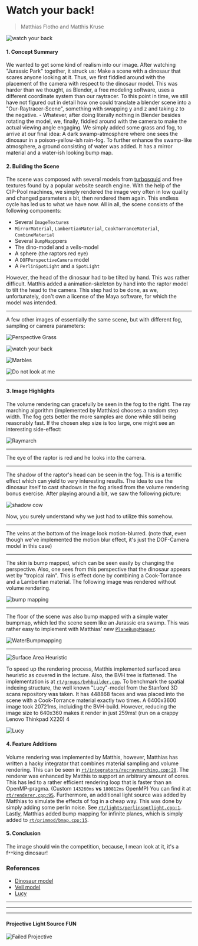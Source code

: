 # Watch your back!

> Matthias Flotho and Matthis Kruse

![watch your back](final.png)

#### 1. Concept Summary

We wanted to get some kind of realism into our image. After watching "Jurassic Park" together, it struck us: Make a scene with a dinosaur that scares anyone looking at it. Thus, we first fiddled around with the placement of the camera with respect to the dinosaur model. This was harder than we thought, as Blender, a free modeling software, uses a different coordinate system than our raytracer. To this point in time, we still have not figured out in detail how one could translate a blender scene into a "Our-Raytracer-Scene", something with swapping y and z and taking z to the negative. - Whatever, after doing literally nothing in Blender besides rotating the model, we, finally, fiddled around with the camera to make the actual viewing angle engaging. We simply added some grass and fog, to arrive at our final idea: A dark swamp-atmosphere where one sees the dinosaur in a poison-yellow-ish rain-fog. To further enhance the swamp-like atmosphere, a ground consisting of water was added. It has a mirror material and a water-ish looking bump map.

#### 2. Building the Scene

The scene was composed with several models from [turbosquid](https://www.turbosquid.com) and free textures found by a popular website search engine. With the help of the CIP-Pool machines, we simply rendered the image very often in low quality and changed parameters a bit, then rendered them again. This endless cycle has led us to what we have now.
All in all, the scene consists of the following components:

- Several `ImageTexture`s
- `MirrorMaterial`, `LambertianMaterial`, `CookTorranceMaterial`, `CombineMaterial`
- Several `BumpMap`ppers
- The dino-model and a veils-model
- A sphere (the raptors red eye)
- A `DOFPerspectiveCamera` model
- A `PerlinSpotLight` and a `SpotLight`

However, the head of the dinosaur had to be tilted by hand. This was rather difficult. Matthis added a animation-skeleton by hand into the raptor model to tilt the head to the camera. This step had to be done, as we, unfortunately, don't own a license of the Maya software, for which the model was intended.

----

A few other images of essentially the same scene, but with different fog, sampling or camera parameters:

![Perspective Grass](perspective_grass.jpg)

![watch your back](final169.png)

![Marbles](marbles.jpg)

![Do not look at me](dontlookatme.jpg)



----

#### 3. Image Highlights

The volume rendering can gracefully be seen in the fog to the right. The ray marching algorithm (implemented by Matthias) chooses a random step width. The fog gets better the more samples are done while still being reasonably fast. If the chosen step size is too large, one might see an interesting side-effect:


![Raymarch](bigstepsize.jpg)

----

The eye of the raptor is red and he looks into the camera.

----

The shadow of the raptor's head can be seen in the fog. This is a terrific effect which can yield to very interesting results. The idea to use the dinosaur itself to cast shadows in the fog arised from the volume rendering bonus exercise. After playing around a bit, we saw the following picture:


![shadow cow](shadow_cow.jpg)

Now, you surely understand why we just had to utilize this somehow.

-----

The veins at the bottom of the image look motion-blurred. (note that, even though we've implemented the motion blur effect, it's just the DOF-Camera model in this case)

------

The skin is bump mapped, which can be seen easily by changing the perspective. Also, one sees from this perspective that the dinosaur appears wet by "tropical rain". This is effect done by combining a Cook-Torrance and a Lambertian material. The following image was rendered without volume rendering.

![bump mapping](bumpmapping_showcase.png)

----

The floor of the scene was also bump mapped with a simple water bumpmap, which led the scene seem like an Jurassic era swamp. This was rather easy to implement with Matthias' new [`PlaneBumpMapper`](https://git.cg.uni-saarland.de/course-cg1-2018/groupA/src/commit/367fa2c0d1fd3ea2af18849e20f9417a6ad380ff/rt/primmod/bmap.h#L14).

![WaterBumpmapping](water.png)

----
![Surface Area Heuristic](sah.jpg)



To speed up the rendering process, Matthis implemented surfaced area heuristic as covered in the lecture. Also, the BVH tree is flattened. The implementation is at [`rt/groups/bvhbuilder.cpp`](https://git.cg.uni-saarland.de/course-cg1-2018/groupA/src/commit/36120d8997e31d2cc8bb4e01a4425cd855f5c003/rt/groups/bvhbuilder.cpp#L181).
To benchmark the spatial indexing structure, the well known "Lucy"-model from the Stanford 3D scans repository was taken. It has 448868 faces and was placed into the scene with a Cook-Torrance material exactly two times. A 6400x3600 image took 20721ms, incluiding the BVH-build. However, reducing the image size to 640x360 makes it render in just 259ms! (run on a crappy Lenovo Thinkpad X220)
4

![Lucy](lucy.png)

#### 4. Feature Additions


Volume rendering was implemented by Matthis, however, Matthias has written a hacky integrator that combines material sampling and volume rendering. This can be seen in [`rt/integrators/recraymarching.cpp:20`](https://git.cg.uni-saarland.de/course-cg1-2018/groupA/src/commit/0301ce938af3b04326f55bc93e7d12613f893de9/rt/integrators/recraymarching.cpp#L20).  The renderer was enhanced by Matthis to support an arbitrary amount of cores. This has led to a rather efficient  rendering loop that is faster than an OpenMP-pragma.  (Custom `143260ms` **vs** `180812ms` OpenMP)  You can find it at [`rt/renderer.cpp:95`](https://git.cg.uni-saarland.de/course-cg1-2018/groupA/src/commit/0301ce938af3b04326f55bc93e7d12613f893de9/rt/renderer.cpp#L95). Furthermore, an additional light source was added by Matthias to simulate the effects of fog in a cheap way. This was done by simply adding some perlin noise. See [`rt/lights/perlinspotlight.cpp:1`](https://git.cg.uni-saarland.de/course-cg1-2018/groupA/src/commit/0301ce938af3b04326f55bc93e7d12613f893de9/rt/lights/perlinspotlight.cpp#L1). Lastly, Matthias added bump mapping for infinite planes, which is simply added to [`rt/primmod/bmap.cpp:15`](https://git.cg.uni-saarland.de/course-cg1-2018/groupA/src/commit/ba402ace4f6235a5013a64be0447e3b9c9d71e3e/rt/primmod/bmap.cpp#L15).

#### 5. Conclusion

The image should win the competition, because, I mean look at it, it's a f`**`king dinosaur!

### References

- [Dinosaur model](https://www.turbosquid.com/FullPreview/Index.cfm/ID/1182227)
- [Veil model](https://free3d.com/3d-model/high-quality-grass-78178.html)
- [Lucy](http://graphics.stanford.edu/data/3Dscanrep/)

-------

--------

----

#### Projective Light Source FUN

![Failed Projective](projective.jpg)